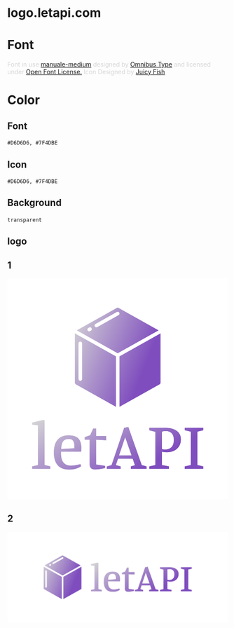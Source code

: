 # logo.letapi.com

# Font

<div class="glitter-meta-authors" style="color: rgb(214, 214, 214);">
        Font in use <a target="_blank" href="https://fonts.google.com/specimen/Manuale">manuale-medium</a> designed by
        <a target="_blank" href="http://www.omnibus-type.com/">Omnibus Type</a>
        and licensed under
        <a target="_blank" href="http://scripts.sil.org/cms/scripts/page.php?site_id=nrsi&amp;id=OFL_web">Open Font License.</a>
          Icon Designed by
          <a target="_blank" href="https://thenounproject.com/admin885">Juicy Fish</a></div>

# Color

## Font

    #D6D6D6, #7F4DBE


## Icon

    #D6D6D6, #7F4DBE


## Background

    transparent


## logo


## 1
![1/default.png](1/default.png)

## 2
![2/cover.png](2/cover.png)
